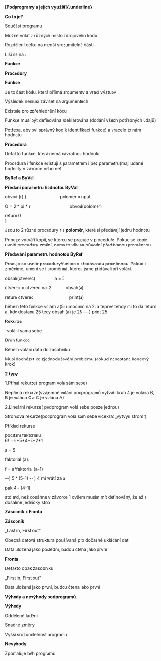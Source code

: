 **[Podprogramy a jejích využití]{.underline}**

**Co to je?**

Součást programu

Možné volat z různých místo zdrojového kódu

Rozdělení celku na menší srozumitelné části

Liší se na :

**Funkce**

**Procedury**

**Funkce**

Je to část kódu, která příjmá argumenty a vrací výstupy

Výsledek nemusí záviset na argumentech

Existuje pro zpřehlednění kódu

Funkce musí být definována /deklarována (dodání všech potřebných údajů)

Potřeba, aby byl správný kod(k identifikaci funkce) a vracelo to nám
hodnotu

**Procedura**

Defakto funkce, která nemá návratnou hodnotu

Procedura i funkce existují s parametrem i bez parametru(mají udané
hodnoty v závorce nebo ne)

**ByRef a ByVal**

**Předání parametru hodnotou ByVal**

obvod (r) {                            polomer =input

O = 2 \* pi \* r                                 obvod(polomer)

return 0\
}                             

Jsou to 2 různé procedury **r** a **poloměr**, které si předávají jednu
hodnotu

Princip: vytváří kopii, se kterou se pracuje v proceduře. Pokud se kopie
uvnitř procedury změní, nemá to vliv na původní předávanou proměnnou.

**Předávání parametru hodnotou ByRef**

Pracuje se uvnitr procedury/funkce s předávanou proměnnou. Pokud jí
změníme, umení se i proměnná, kterou jsme přidávali při volání.

obsah(ctverec)                a = 5

ctverec = ctverec na  2.           obsah(a)    

return ctverec                              print(a)  

během této funkce volám a(5) umocním na 2. a teprve tehdy mi to dá
return a, kde dostanu 25 tedy obsah (a) je 25 \-\--) print 25

**Rekurze**

-volání sama sebe

Druh funkce

Během volání data do zásobníku

Musi docházet ke zjednodušování problému (dokud nenastane koncový krok)

**2 typy**

1.Přímá rekurze( program volá sám sebe)

Nepřímá rekurze(vzájemné volání podprogramů vytváří kruh A je volána B,
B je volána C a C je volána A)

2.Lineární rekurze( podprogram volá sebe pouze jednou)

Stromová rekurze(podprogram volá sám sebe vícekrát „vytvýří strom")

Příklad rekurze

počítání faktoriálu \
6! = 6\*5\*4\*3\*2\*1

a = 5

faktorial (a):

f = a\*faktorial (a-1)

\--) 5 \* (5-1) \-- ) 4 mi vrátí za a 

pak 4 - (4-1)

atd atd, než dosáhne v závorce 1 ovšem musím mít definováný, že až a
dosáhne jedničky stop 

**Zásobník x Fronta**

**Zásobník**

„Last in, First out"

Obecná datová struktura používaná pro dočasné ukládání dat

Data uložená jako poslední, budou čtena jako první

**Fronta**

Defakto opak zásobníku

„First in, First out"

Data uložená jako první, budou čtena jako první

**Výhody a nevýhody podprogramů**

**Výhody**

Oddělené ladění

Snadné změny

Vyšší srozumitelnost programu

**Nevýhody**

Zpomaluje běh programu

